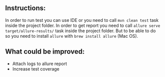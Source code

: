 

## Instructions: 
In order to run test you can use IDE or you need to call `mvn clean test` task inside the project folder.
In order to get report you need to call `allure serve target/allure-results/` task inside the project folder. But to be able to do so
you need to install `allure` with `brew install allure` (Mac OS). 

## What could be improved: 
- Attach logs to allure report
- Increase test coverage